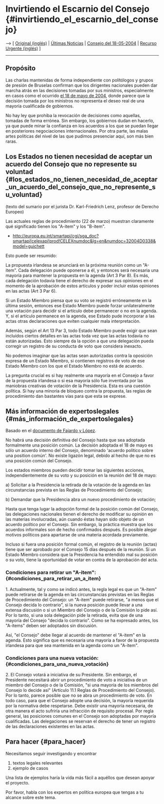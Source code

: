 # Invirtiendo el Escarnio del Consejo {#invirtiendo_el_escarnio_del_consejo}

\--\> \[ [ Original (inglés)](ConsReversEn "wikilink") \| [ Últimas
Noticias](SwpatcninoEs "wikilink") \| [ Consejo del
18-05-2004](Cons040518Es "wikilink") \| [ Recurso Urgente
(inglés)](LtrCons0406En "wikilink") \]

------------------------------------------------------------------------

## Propósito

Las charlas mantenidas de forma independiente con polítólogos y grupos
de presión de Bruselas confirman que los dirigentes nacionales pueden
dar marcha atrás en las decisiones tomadas por sus ministros,
especialmente en casos como el ocurrido [ el 18 de mayo de
2004](Cons040518Es "wikilink"), donde parece que la decisión tomada por
los ministros no representa el deseo real de una mayoría cualificada de
gobiernos.

No hay ley que prohiba la revocación de decisiones como aquellas,
tomadas de forma errónea. Sin embargo, los gobiernos dudan en hacerlo,
ya que puede minar la confianza en los acuerdos a los que se puedan
llegar en posteriores negociaciones internacionales. Por otra parte, las
malas artes políticas del nivel de las que pudimos presenciar aquí, son
más bien raras.

## Los Estados no tienen necesidad de aceptar un acuerdo del Consejo que no represente su voluntad {#los_estados_no_tienen_necesidad_de_aceptar_un_acuerdo_del_consejo_que_no_represente_su_voluntad}

(texto del sumario por el jurista Dr. Karl-Friedrich Lenz, profesor de
Derecho Europeo)

Las actuales reglas de procedimiento (22 de marzo) muestran claramente
qué significado tienen los \"A-item\" y los \"B-item\".

-   <http://europa.eu.int/smartapi/cgi/sga_doc?smartapi!celexapi!prod!CELEXnumdoc&lg=en&numdoc=32004D0338&model=guichett>

Esto puede ser resumido:

La propuesta irlandesa se anunciará en la próxima reunión como un
\"A-item\". Cada delegación puede oponerse a él, y entonces será
necesaria una mayoría para mantener la propuesta en la agenda (Art 3 Par
8). Es más, cada delegación todavía tiene el derecho de expresar sus
opiniones en el momento de la aprobación de estos artículos y poder
incluir estas opiniones en las actas (Art 3 Par 6).

Si un Estado Miembro piensa que su voto se registró erróneamente en la
última sesión, entonces ese Estado Miembro puede forzar unilateralmente
una votación para decidir si el artículo debe permanecer o no en la
agenda. Y, si el artículo permanece en la agenda, ese Estado pude
incorporar a las actas otras declaraciones que eviten cualquier mala
interpretación.

Además, según el Art 13 Par 3, todo Estado Miembro puede exigir que sean
incluídos ciertos detalles en las actas toda vez que las actas todavía
no están autorizadas. Esto siempre da la opción a que una delegación
pueda corregir un registro de su conducta de voto que considera
inexacto.

No podemos imaginar que las actas sean autorizadas contra la oposición
expresa de un Estado Miembro, si contienen registros de voto de ese
Estado Miembro con los que el Estado Miembro no está de acuerdo.

La pregunta crucial es si hay realmente una mayoría en el Consejo a
favor de la propuesta irlandesa o si esa mayoría sólo fue inventada por
las maniobras creativas de votación de la Presidencia. Esta es una
cuestión política. Si hay una minoría de bloqueo contra la propuesta,
las reglas de procedimiento dan bastantes vías para que esta se exprese.

## Más información de expertoslegales {#más_información_de_expertoslegales}

Basado en el [documento de Fajardo y
López](http://swpat.ffii.org/papers/fajardo0406/ "wikilink").

No habrá una decisión definitiva del Consejo hasta que sea adoptada
formalmente una posición común. La decisión adoptada el 18 de mayo es
sólo un acuerdo interno del Consejo, denominado \'acuerdo político sobre
una position común\'. No existe ligazón legal, debido al hecho de que no
es una posición común del Consejo.

Los estados miembros pueden decidir tomar las siguientes acciones,
independientemente de su voto y su posición en la reunión del 18 de
mayo:

a\) Solicitar a la Presidencia la retirada de la votación de la agenda
en las circunstancias prevista en las Reglas de Procedimiento del
Consejo;

b\) Demandar que la Presidencia abra un nuevo procedimiento de votación;

Hasta que tenga lugar la adopción formal de la posición común del
Consejo, las delegaciones nacionales tienen el derecho de modificar su
opinión en las materias involucradas, aún cuando éstas hayan sido objeto
de un acuerdo político por el Consejo. Sin embargo, la práctica muestra
que los acuerdos informales son de hecho confirmados después. Es posible
alegar motivos políticos para apartarse de una materia acordada
previamente.

Incluso si fuera una posición formal común, el registro de la reunión
(actas) tiene que ser aprobado por el Consejo 15 días después de la
reunión. Si un Estado Miembro considera que la Presidencia ha entendido
mal su posición o su voto, tiene la oportunidad de votar en contra de la
aprobación del acta.

### Condiciones para retirar un \"A-item\": {#condiciones_para_retirar_un_a_item}

1\. Actualmente, tal y como se indicó antes, la regla legal es que un
\"A-item\" puede retirarse de la agenda en las circunstancias previstas
en las Reglas de Procedimiento del Consejo: un \"A-item\" puede
retirarse, \"a menos que el Consejo decida lo contrario\", si la nueva
posición puede llevar a una extensa discusión o si un Miembro del
Consejo o de la Comisión lo pide así. Por lo tanto, si una sola
delegación pide la retirada, evita que de una mayoría del Consejo
\"decida lo contrario\". Como se ha expresado antes, los \"A-items\"
deben ser adoptados sin discusión.

Así, \"el Consejo\" debe llegar al acuerdo de mantener el \"A-item\" en
la agenda. Esto significa que es necesaria una mayoría a favor de la
propuesta irlandesa para que sea mantenida en la agenda como un
\"A-item\".

### Condiciones para una nueva votación: {#condiciones_para_una_nueva_votación}

2\. El Consejo votará a iniciativa de su Presidente. Sin embargo, el
Presidente necesitará abrir un procedimiento de voto a iniciativa de un
miembro del Consejo o de la Comisión, \"si una mayoría de los miembros
del Consejo lo decide así\" (Artículo 11.1 Reglas de Procedimiento del
Consejo). Por lo tanto, parece posible que no se abra un procedimiento
de voto. En todo caso, para que el Consejo adopte una decisión, la
mayoría requerida por la normativa debe respetarse. Debe existir una
mayoría necesaria, de otra manera el acto sufriría una infracción de
requisito procesal. Por regla general, las posiciones comunes en el
Consejo son adoptadas por mayoría cualificadas. Las delegaciones se
reservan el derecho de tener un registro de las declaraciones existentes
en las actas.

## Para hacer {#para_hacer}

Necesitamos seguir investigando y encontrar

1.  textos legales relevantes
2.  ejemplo de casos

Una lista de ejemplos haría la vida más fácil a aquéllos que desean
apoyar el proyecto.

Por favor, habla con los expertos en política europea que tengas a tu
alcance sobre este tema.
